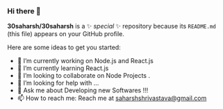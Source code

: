 ### Hi there 👋


**30saharsh/30saharsh** is a ✨ _special_ ✨ repository because its `README.md` (this file) appears on your GitHub profile.

Here are some ideas to get you started:

- 🔭 I’m currently working on Node.js and React.js
- 🌱 I’m currently learning React.js
- 👯 I’m looking to collaborate on Node Projects .
- 🤔 I’m looking for help with ...
- 💬 Ask me about Developing new Softwares !!!
- 📫 How to reach me: Reach me at saharshshrivastava@gmail.com
